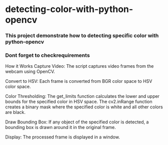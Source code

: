 # detecting-color-with-python-opencv
### This project demonstrate how to detecting specific color with python-opencv
### Dont forget to checkrequirements

How it Works
Capture Video:
The script captures video frames from the webcam using OpenCV.

Convert to HSV:
Each frame is converted from BGR color space to HSV color space.

Color Thresholding:
The get_limits function calculates the lower and upper bounds for the specified color in HSV space. The cv2.inRange function creates a binary mask where the specified color is white and all other colors are black.

Draw Bounding Box:
If any object of the specified color is detected, a bounding box is drawn around it in the original frame.

Display:
The processed frame is displayed in a window.
